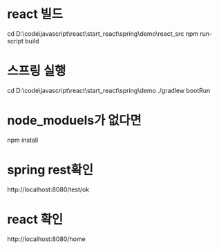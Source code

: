 
# react 빌드
cd D:\code\javascript\react\start_react\spring\demo\react_src
npm run-script build

# 스프링 실행
cd D:\code\javascript\react\start_react\spring\demo
./gradlew bootRun

# node_moduels가 없다면
npm install


# spring rest확인
http://localhost:8080/test/ok

# react 확인
http://localhost:8080/home
